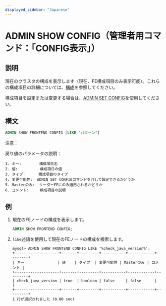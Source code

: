 ```yaml
---
displayed_sidebar: "Japanese"
---
```


# ADMIN SHOW CONFIG（管理者用コマンド：「CONFIG表示」）

## 説明

現在のクラスタの構成を表示します（現在、FE構成項目のみ表示可能）。これらの構成項目の詳細については、[構成](../../../administration/Configuration.md#fe-configuration-items)を参照してください。

構成項目を設定または変更する場合は、[ADMIN SET CONFIG](ADMIN_SET_CONFIG.md)を使用してください。

## 構文

```sql
ADMIN SHOW FRONTEND CONFIG [LIKE "パターン"]
```

注意：

戻り値のパラメータの説明：

```plain text
1. キー:        構成項目名
2. 値:          構成項目の値
3. タイプ:      構成項目のタイプ
4. 変更可能性:  ADMIN SET CONFIGコマンドを介して設定できるかどうか
5. Masterのみ:  リーダーFEにのみ適用されるかどうか
6. コメント:     構成項目の説明
```

## 例

1. 現在のFEノードの構成を表示します。

    ```sql
    ADMIN SHOW FRONTEND CONFIG;
    ```

2. `like`述語を使用して現在のFEノードの構成を検索します。

    ```plain text
    mysql> ADMIN SHOW FRONTEND CONFIG LIKE '%check_java_version%';
    +--------------------+-------+---------+-----------+------------+---------+
    | キー               | 値    | タイプ  | 変更可能性 | Masterのみ | コメント |
    +--------------------+-------+---------+-----------+------------+---------+
    | check_java_version | true  | boolean | false     | false      |         |
    +--------------------+-------+---------+-----------+------------+---------+
    1 行が選択されました (0.00 sec)
    ```